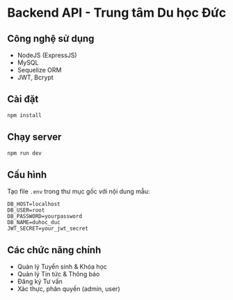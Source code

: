 # Backend API - Trung tâm Du học Đức

## Công nghệ sử dụng
- NodeJS (ExpressJS)
- MySQL
- Sequelize ORM
- JWT, Bcrypt

## Cài đặt
```bash
npm install
```

## Chạy server
```bash
npm run dev
```

## Cấu hình
Tạo file `.env` trong thư mục gốc với nội dung mẫu:
```
DB_HOST=localhost
DB_USER=root
DB_PASSWORD=yourpassword
DB_NAME=duhoc_duc
JWT_SECRET=your_jwt_secret
```

## Các chức năng chính
- Quản lý Tuyển sinh & Khóa học
- Quản lý Tin tức & Thông báo
- Đăng ký Tư vấn
- Xác thực, phân quyền (admin, user) 